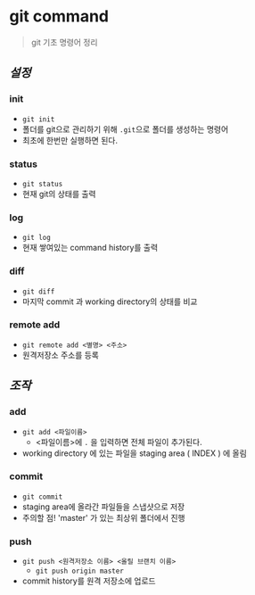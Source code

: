# git command



> git 기초 명령어 정리



## *설정*



### init

- `git init`
- 폴더를 git으로 관리하기 위해 `.git`으로 폴더를 생성하는 명령어
- 최초에 한번만 실행하면 된다.



### status

- `git status`
- 현재 git의 상태를 출력



### log

- `git log`
- 현재 쌓여있는 command history를 출력





### diff

- `git diff`
- 마지막 commit 과 working directory의 상태를 비교



### remote add

- `git remote add <별명> <주소>`
- 원격저장소 주소를 등록



## *조작*

### add

- `git add <파일이름>`
  - <파일이름>에  `.` 을 입력하면 전체 파일이 추가된다.
- working directory 에 있는 파일을 staging area ( INDEX ) 에 올림



### commit

- `git commit` 
- staging area에 올라간 파일들을 스냅샷으로 저장
- 주의할 점! 'master' 가 있는 최상위 폴더에서 진행



### push

- `git push <원격저장소 이름> <올릴 브랜치 이름>`
  - `git push origin master`
- commit history를 원격 저장소에 업로드







